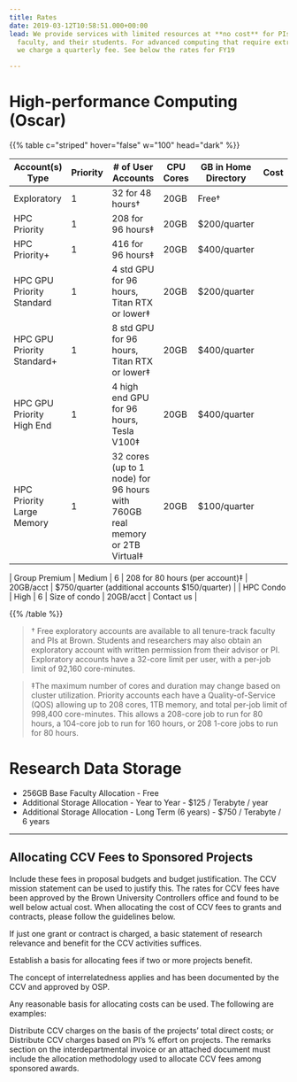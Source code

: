 ```yaml
---
title: Rates
date: 2019-03-12T10:58:51.000+00:00
lead: We provide services with limited resources at **no cost** for PIs, tenure-track
  faculty, and their students. For advanced computing that require extra resources,
  we charge a quarterly fee. See below the rates for FY19

---
```

# High-performance Computing (Oscar)

{{% table c="striped" hover="false" w="100" head="dark" %}}

| Account(s) Type | Priority | # of User Accounts | CPU Cores | GB in	Home Directory | Cost |
| --- | --- | --- | --- | --- | --- |
| Exploratory | 1 | 32 for 48 hours† | 20GB | Free† |
| HPC Priority | 1 | 208 for 96 hours‡ | 20GB | $200/quarter |
| HPC Priority+ | 1 | 416 for 96 hours‡ | 20GB | $400/quarter |
| HPC GPU Priority Standard | 1 | 4 std GPU for 96 hours, Titan RTX or lower‡ | 20GB | $200/quarter |
| HPC GPU Priority Standard+ | 1 | 8 std GPU for 96 hours, Titan RTX or lower‡ | 20GB | $400/quarter |
| HPC GPU Priority High End | 1 | 4 high end GPU for 96 hours, Tesla V100‡ | 20GB | $400/quarter |
| HPC Priority Large Memory | 1 | 32 cores (up to 1 node) for 96 hours with 760GB real memory or 2TB Virtual‡ | 20GB | $100/quarter |

| Group Premium | Medium | 6 | 208 for 80 hours (per account)‡ | 20GB/acct | $750/quarter (additional accounts $150/quarter) |
| HPC Condo | High | 6 | Size of condo | 20GB/acct | Contact us |

{{% /table %}}

> † Free exploratory accounts are available to all tenure-track faculty and PIs at Brown. Students and researchers may also obtain an exploratory account with written permission from their advisor or PI. Exploratory accounts have a 32-core limit per user, with a per-job limit of 92,160 core-minutes.

> ‡The maximum number of cores and duration may change based on cluster utilization. Priority accounts each have a Quality-of-Service (QOS) allowing up to 208 cores, 1TB memory, and total per-job limit of 998,400 core-minutes. This allows a 208-core job to run for 80 hours, a 104-core job to run for 160 hours, or 208 1-core jobs to run for 80 hours.

# Research Data Storage

* 256GB Base Faculty Allocation - Free
* Additional Storage Allocation - Year to Year - $125 / Terabyte / year
* Additional Storage Allocation - Long Term (6 years) - $750 / Terabyte / 6 years

***

## Allocating CCV Fees to Sponsored Projects

Include these fees in proposal budgets and budget justification. The CCV mission statement can be used to justify this. The rates for CCV fees have been approved by the Brown University Controllers office and found to be well below actual cost. When allocating the cost of CCV fees to grants and contracts, please follow the guidelines below.

If just one grant or contract is charged, a basic statement of research relevance and benefit for the CCV activities suffices.

Establish a basis for allocating fees if two or more projects benefit.

The concept of interrelatedness applies and has been documented by the CCV and approved by OSP.

Any reasonable basis for allocating costs can be used. The following are examples:

Distribute CCV charges on the basis of the projects’ total direct costs; or
Distribute CCV charges based on PI’s % effort on projects.
The remarks section on the interdepartmental invoice or an attached document must include the allocation methodology used to allocate CCV fees among sponsored awards.
